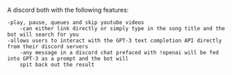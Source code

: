 A discord both with the following features:

 	-play, pause, queues and skip youtube videos 
 		-can either link directly or simply type in the song title and the bot will search for you
  	-allows users to interact with the GPT-3 text completion API directly from their discord servers
      	-any message in a discord chat prefaced with !openai will be fed into GPT-3 as a prompt and the bot will 
      	spit back out the result

